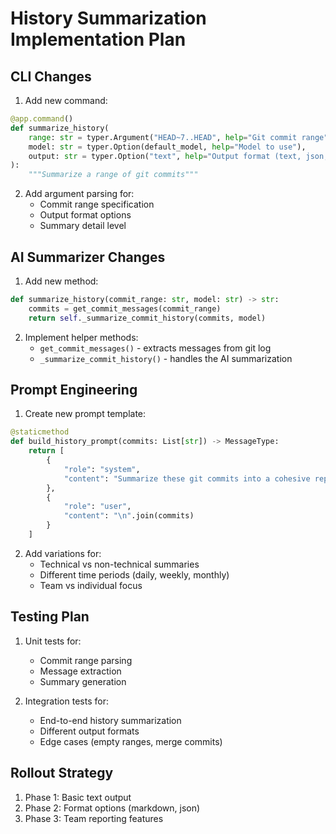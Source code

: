 # History Summarization Implementation Plan

## CLI Changes
1. Add new command:
```python
@app.command()
def summarize_history(
    range: str = typer.Argument("HEAD~7..HEAD", help="Git commit range"),
    model: str = typer.Option(default_model, help="Model to use"),
    output: str = typer.Option("text", help="Output format (text, json, markdown)")
):
    """Summarize a range of git commits"""
```

2. Add argument parsing for:
   - Commit range specification
   - Output format options
   - Summary detail level

## AI Summarizer Changes
1. Add new method:
```python
def summarize_history(commit_range: str, model: str) -> str:
    commits = get_commit_messages(commit_range)
    return self._summarize_commit_history(commits, model)
```

2. Implement helper methods:
   - `get_commit_messages()` - extracts messages from git log
   - `_summarize_commit_history()` - handles the AI summarization

## Prompt Engineering
1. Create new prompt template:
```python
@staticmethod 
def build_history_prompt(commits: List[str]) -> MessageType:
    return [
        {
            "role": "system",
            "content": "Summarize these git commits into a cohesive report..."
        },
        {
            "role": "user",
            "content": "\n".join(commits) 
        }
    ]
```

2. Add variations for:
   - Technical vs non-technical summaries
   - Different time periods (daily, weekly, monthly)
   - Team vs individual focus

## Testing Plan
1. Unit tests for:
   - Commit range parsing
   - Message extraction
   - Summary generation

2. Integration tests for:
   - End-to-end history summarization
   - Different output formats
   - Edge cases (empty ranges, merge commits)

## Rollout Strategy
1. Phase 1: Basic text output
2. Phase 2: Format options (markdown, json)
3. Phase 3: Team reporting features